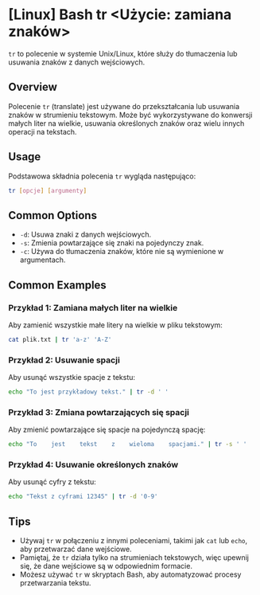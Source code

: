 # [Linux] Bash tr <Użycie: zamiana znaków>

`tr` to polecenie w systemie Unix/Linux, które służy do tłumaczenia lub usuwania znaków z danych wejściowych.

## Overview
Polecenie `tr` (translate) jest używane do przekształcania lub usuwania znaków w strumieniu tekstowym. Może być wykorzystywane do konwersji małych liter na wielkie, usuwania określonych znaków oraz wielu innych operacji na tekstach.

## Usage
Podstawowa składnia polecenia `tr` wygląda następująco:

```bash
tr [opcje] [argumenty]
```

## Common Options
- `-d`: Usuwa znaki z danych wejściowych.
- `-s`: Zmienia powtarzające się znaki na pojedynczy znak.
- `-c`: Używa do tłumaczenia znaków, które nie są wymienione w argumentach.

## Common Examples

### Przykład 1: Zamiana małych liter na wielkie
Aby zamienić wszystkie małe litery na wielkie w pliku tekstowym:

```bash
cat plik.txt | tr 'a-z' 'A-Z'
```

### Przykład 2: Usuwanie spacji
Aby usunąć wszystkie spacje z tekstu:

```bash
echo "To jest przykładowy tekst." | tr -d ' '
```

### Przykład 3: Zmiana powtarzających się spacji
Aby zmienić powtarzające się spacje na pojedynczą spację:

```bash
echo "To    jest    tekst    z    wieloma    spacjami." | tr -s ' '
```

### Przykład 4: Usuwanie określonych znaków
Aby usunąć cyfry z tekstu:

```bash
echo "Tekst z cyframi 12345" | tr -d '0-9'
```

## Tips
- Używaj `tr` w połączeniu z innymi poleceniami, takimi jak `cat` lub `echo`, aby przetwarzać dane wejściowe.
- Pamiętaj, że `tr` działa tylko na strumieniach tekstowych, więc upewnij się, że dane wejściowe są w odpowiednim formacie.
- Możesz używać `tr` w skryptach Bash, aby automatyzować procesy przetwarzania tekstu.